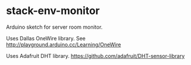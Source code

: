stack-env-monitor
=================

Arduino sketch for server room monitor.

Uses Dallas OneWire library. See http://playground.arduino.cc/Learning/OneWire

Uses Adafruit DHT library. https://github.com/adafruit/DHT-sensor-library
